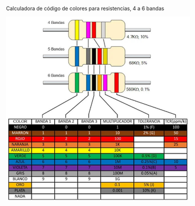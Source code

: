 Calculadora de código de colores para resistencias, 4 a 6 bandas

<img src="https://github.com/dgpacheco78/calculadora/blob/main/tablas.jpg">

